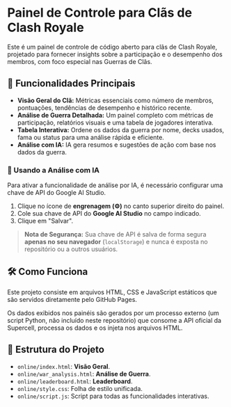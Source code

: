 # Painel de Controle para Clãs de Clash Royale

Este é um painel de controle de código aberto para clãs de Clash Royale, projetado para fornecer insights sobre a participação e o desempenho dos membros, com foco especial nas Guerras de Clãs.

## 🚀 Funcionalidades Principais

*   **Visão Geral do Clã:** Métricas essenciais como número de membros, pontuações, tendências de desempenho e histórico recente.
*   **Análise de Guerra Detalhada:** Um painel completo com métricas de participação, relatórios visuais e uma tabela de jogadores interativa.
*   **Tabela Interativa:** Ordene os dados da guerra por nome, decks usados, fama ou status para uma análise rápida e eficiente.
*   **Análise com IA:** IA gera resumos e sugestões de ação com base nos dados da guerra.

### 🔑 Usando a Análise com IA

Para ativar a funcionalidade de análise por IA, é necessário configurar uma chave de API do Google AI Studio.

1.  Clique no ícone de **engrenagem (⚙️)** no canto superior direito do painel.
2.  Cole sua chave de API do **Google AI Studio** no campo indicado.
3.  Clique em "Salvar".

> **Nota de Segurança:** Sua chave de API é salva de forma segura **apenas no seu navegador** (`localStorage`) e nunca é exposta no repositório ou a outros usuários.

## 🛠️ Como Funciona

Este projeto consiste em arquivos HTML, CSS e JavaScript estáticos que são servidos diretamente pelo GitHub Pages.

Os dados exibidos nos painéis são gerados por um processo externo (um script Python, não incluído neste repositório) que consome a API oficial da Supercell, processa os dados e os injeta nos arquivos HTML.

## 📂 Estrutura do Projeto

-   `online/index.html`: **Visão Geral**.
-   `online/war_analysis.html`: **Análise de Guerra**.
-   `online/leaderboard.html`: **Leaderboard**.
-   `online/style.css`: Folha de estilo unificada.
-   `online/script.js`: Script para todas as funcionalidades interativas.
